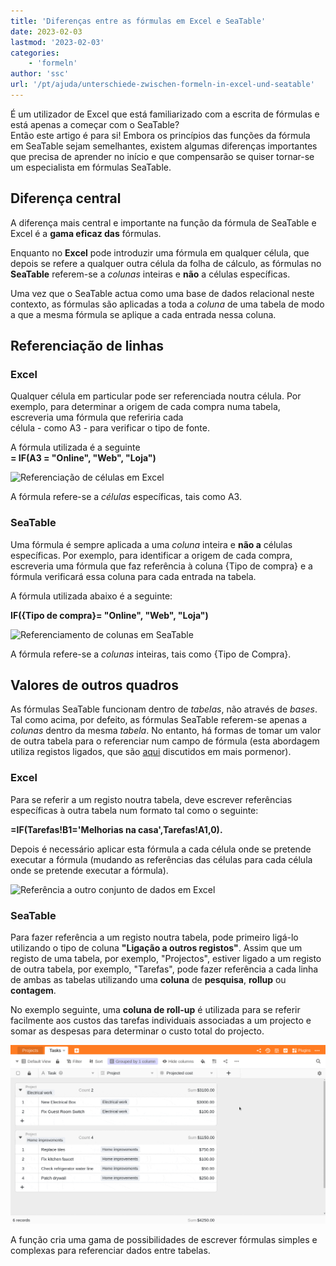 ```yaml
---
title: 'Diferenças entre as fórmulas em Excel e SeaTable'
date: 2023-02-03
lastmod: '2023-02-03'
categories:
    - 'formeln'
author: 'ssc'
url: '/pt/ajuda/unterschiede-zwischen-formeln-in-excel-und-seatable'
---
```


É um utilizador de Excel que está familiarizado com a escrita de fórmulas e está apenas a começar com o SeaTable?  
Então este artigo é para si! Embora os princípios das funções da fórmula em SeaTable sejam semelhantes, existem algumas diferenças importantes que precisa de aprender no início e que compensarão se quiser tornar-se um especialista em fórmulas SeaTable.

## Diferença central

A diferença mais central e importante na função da fórmula de SeaTable e Excel é a **gama eficaz das** fórmulas.

Enquanto no **Excel** pode introduzir uma fórmula em qualquer célula, que depois se refere a qualquer outra célula da folha de cálculo, as fórmulas no **SeaTable** referem-se a _colunas_ inteiras e **não** a células específicas.

Uma vez que o SeaTable actua como uma base de dados relacional neste contexto, as fórmulas são aplicadas a toda a _coluna_ de uma tabela de modo a que a mesma fórmula se aplique a cada entrada nessa coluna.

## Referenciação de linhas

### Excel

Qualquer célula em particular pode ser referenciada noutra célula. Por exemplo, para determinar a origem de cada compra numa tabela, escreveria uma fórmula que referiria cada  
célula - como A3 - para verificar o tipo de fonte.

A fórmula utilizada é a seguinte  
**\= IF(A3 = "Online", "Web", "Loja")**

![Referenciação de células em Excel](https://seatable.io/wp-content/uploads/2023/01/table-excel-vs.-seatable-1.png)

A fórmula refere-se a _células_ específicas, tais como A3.

### SeaTable

Uma fórmula é sempre aplicada a uma _coluna_ inteira e **não a** células específicas. Por exemplo, para identificar a origem de cada compra, escreveria uma fórmula que faz referência à coluna {Tipo de compra} e a fórmula verificará essa coluna para cada entrada na tabela.

A fórmula utilizada abaixo é a seguinte:

**IF({Tipo de compra}= "Online", "Web", "Loja")**

![Referenciamento de colunas em SeaTable](https://seatable.io/wp-content/uploads/2023/01/table-excel-vs-seatable-2.png)

A fórmula refere-se a _colunas_ inteiras, tais como {Tipo de Compra}.

## Valores de outros quadros

As fórmulas SeaTable funcionam dentro de _tabelas_, não através de _bases_.  
Tal como acima, por defeito, as fórmulas SeaTable referem-se apenas a _colunas_ dentro da mesma _tabela_. No entanto, há formas de tomar um valor de outra tabela para o referenciar num campo de fórmula (esta abordagem utiliza registos ligados, que são [aqui](https://seatable.io/pt/docs/verknuepfungen/wie-man-tabellen-in-seatable-miteinander-verknuepft/) discutidos em mais pormenor).

### Excel

Para se referir a um registo noutra tabela, deve escrever referências específicas à outra tabela num formato tal como o seguinte:

**\=IF(Tarefas!B1='Melhorias na casa',Tarefas!A1,0).**

Depois é necessário aplicar esta fórmula a cada célula onde se pretende executar a fórmula (mudando as referências das células para cada célula onde se pretende executar a fórmula).

![Referência a outro conjunto de dados em Excel](https://seatable.io/wp-content/uploads/2023/01/table-excel-vs-seatable-3.png)

### SeaTable

Para fazer referência a um registo noutra tabela, pode primeiro ligá-lo utilizando o tipo de coluna **"Ligação a outros registos"**. Assim que um registo de uma tabela, por exemplo, "Projectos", estiver ligado a um registo de outra tabela, por exemplo, "Tarefas", pode fazer referência a cada linha de ambas as tabelas utilizando uma **coluna** de **pesquisa**, **rollup** ou **contagem**.

No exemplo seguinte, uma **coluna de roll-up** é utilizada para se referir facilmente aos custos das tarefas individuais associadas a um projecto e somar as despesas para determinar o custo total do projecto.

![Coluna Rollup para referenciar o custo de cada tarefa associada a um projecto e totalizar as despesas para determinar o custo total do projecto.](images/reference-to-other-bases.gif)

A função cria uma gama de possibilidades de escrever fórmulas simples e complexas para referenciar dados entre tabelas.
